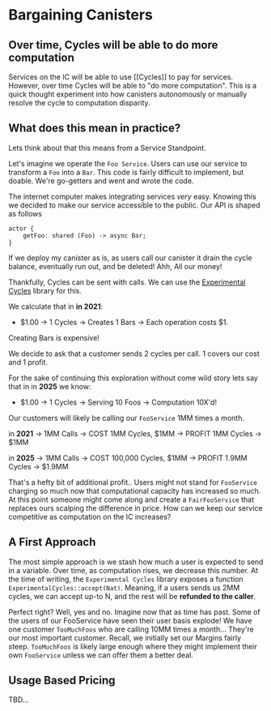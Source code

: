 # Bargaining Canisters

## Over time, Cycles will be able to do more computation

Services on the IC will be able to use [[Cycles]] to pay for services. However, over time Cycles will be able to "do more computation". This is a quick thought experiment into how canisters autonomously or manually resolve the cycle to computation disparity.


## What does this mean in practice?

Lets think about that this means from a Service Standpoint. 

Let's imagine we operate the `Foo Service`. Users can use our service to transform a `Foo` into a `Bar`. This code is fairly difficult to implement, but doable. We're go-getters and went and wrote the code.

The internet computer makes integrating services _very_ easy. Knowing this we decided to make our service accessible to the public. Our API is shaped as follows

```
actor {
	getFoo: shared (Foo) -> async Bar; 
}
```

If we deploy my canister as is, as users call our canister it drain the cycle balance, eventually run out, and be deleted! Ahh, All our money!


Thankfully, Cycles can be sent with calls. We can use the [Experimental Cycles](https://sdk.dfinity.org/docs/language-guide/cycles.html#_the_experimentalcycles_library) library for this.


We calculate that in **in 2021**:

- $1.00 -> 1 Cycles -> Creates 1 Bars
-> Each operation costs $1.

Creating Bars is expensive! 

We decide to ask that a customer sends 2 cycles per call.
1 covers our cost and 1 profit. 

For the sake of continuing this exploration without come wild story lets say that in in **2025** we know:

- $1.00 -> 1 Cycles -> Serving 10 Foos
-> Computation 10X'd! 

Our customers will likely be calling our `FooService` 1MM times a month. 

in **2021**
-> 1MM Calls -> COST 1MM Cycles, $1MM -> PROFIT 1MM Cycles -> $1MM

in **2025**
-> 1MM Calls -> COST 100,000 Cycles, $1MM -> PROFIT 1.9MM Cycles -> $1.9MM

That's a hefty bit of additional profit.. Users might not stand for `FooService` charging so much now that computational capacity has increased so much. At this point someone might come along and create a `FairFooService` that replaces ours scalping the difference in price. How can we keep our service competitive as computation on the IC increases?

## A First Approach

The most simple approach is we stash how much a user is expected to send in a variable. Over time, as computation rises, we decrease this number. At the time of writing, the `Experimental Cycles` library exposes a function `ExperimentalCycles::accept(Nat)`. Meaning, if a users sends us 2MM cycles, we can accept up-to N, and the rest will be **refunded to the caller**. 

Perfect right? Well, yes and no. Imagine now that as time has past. Some of the users of our FooService have seen their user basis explode! We have one customer `TooMuchFoos` who are calling 10MM times a month... They're our most important customer. Recall, we initially set our Margins fairly steep. `TooMuchFoos` is likely large enough where they might implement their own `FooService` unless we can offer them a better deal.

## Usage Based Pricing

TBD...









